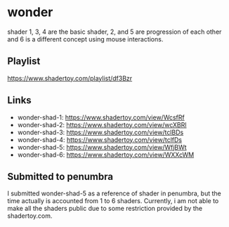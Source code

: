 # wonder
 
shader 1, 3, 4 are the basic shader, 2, and 5 are progression of each other and 6 is a different concept using mouse interactions.

## Playlist

https://www.shadertoy.com/playlist/df3Bzr

## Links

- wonder-shad-1: https://www.shadertoy.com/view/WcsfRf
- wonder-shad-2: https://www.shadertoy.com/view/wcXBRl
- wonder-shad-3: https://www.shadertoy.com/view/tclBDs
- wonder-shad-4: https://www.shadertoy.com/view/tclfDs
- wonder-shad-5: https://www.shadertoy.com/view/WfjBWt
- wonder-shad-6: https://www.shadertoy.com/view/WXXcWM

## Submitted to penumbra

I submitted wonder-shad-5 as a reference of shader in penumbra, but the time actually is accounted from 1 to 6 shaders.
Currently, i am not able to make all the shaders public due to some restriction provided by the shadertoy.com.
